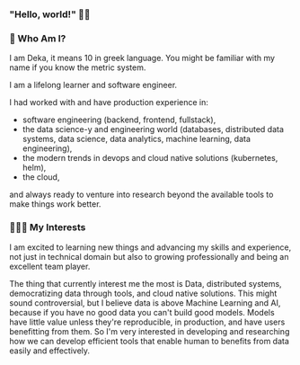 ### "Hello, world!" 👋🏽 

<!--
**deka108/deka108** is a ✨ _special_ ✨ repository because its `README.md` (this file) appears on your GitHub profile.

Here are some ideas to get you started:

- 🔭 I’m currently working on ...
- 🌱 I’m currently learning ...
- 👯 I’m looking to collaborate on ...
- 🤔 I’m looking for help with ...
- 💬 Ask me about ...
- 📫 How to reach me: ...
- 😄 Pronouns: ...
- ⚡ Fun fact: ...
-->

### 👤 Who Am I?
I am Deka, it means 10 in greek language. You might be familiar with my name if you know the metric system.

I am a lifelong learner and software engineer. 

I had worked with and have production experience in:
- software engineering (backend, frontend, fullstack),
- the data science-y and engineering world (databases, distributed data systems, data science, data analytics, 
machine learning, data engineering),  
- the modern trends in devops and cloud native solutions (kubernetes, helm),
- the cloud,

and always ready to venture into research beyond the available tools to make things work better.

### 🧑🏽‍🎨 My Interests

I am excited to learning new things and advancing my skills and experience, not just in technical domain
but also to growing professionally and being an excellent team player.

The thing that currently interest me the most is Data, distributed systems, democratizing data through tools, 
and cloud native solutions. This might sound controversial, but I believe data is above Machine Learning and AI, 
because if you have no good data you can't build good models. Models have little value unless they're reproducible,
in production, and have users benefitting from them. So I'm very interested in developing and researching how we can 
develop efficient tools that enable human to benefits from data easily and effectively.
